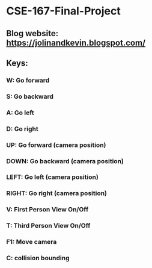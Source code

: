 # CSE-167-Final-Project  
## Blog website: https://jolinandkevin.blogspot.com/  
## Keys:
### W: Go forward
### S: Go backward
### A: Go left
### D: Go right
### UP: Go forward (camera position)
### DOWN: Go backward (camera position)
### LEFT: Go left (camera position)
### RIGHT: Go right (camera position)
### V: First Person View On/Off
### T: Third Person View On/Off
### F1: Move camera
### C: collision bounding

